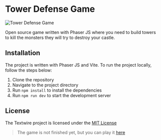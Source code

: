 # Tower Defense Game

![Tower Defense Game](./src/public/assets/logo.png)

Open source game written with Phaser JS where you need to build towers to kill the monsters they will try to destroy your castle.

## Installation

The project is written with Phaser JS and Vite. To run the project locally, follow the steps below:

1. Clone the repository
1. Navigate to the project directory
1. Run `npm install` to install the dependencies
1. Run `npm run dev` to start the development server

## License

The Textwire project is licensed under the [MIT License](https://github.com/SerhiiChoGames/tower-defense/blob/master/LICENSE)

> The game is not finished yet, but you can play it [here](https://serhiichogames.github.io/tower-defense/)
